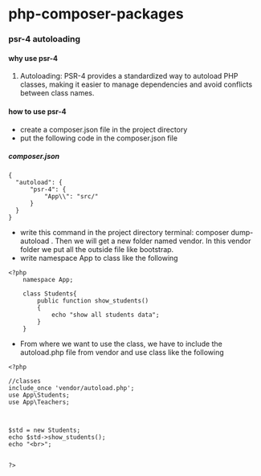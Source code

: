 # php-composer-packages


### psr-4 autoloading

#### why use psr-4
<ol>
  <li>Autoloading: PSR-4 provides a standardized way to autoload PHP classes, making it easier to manage dependencies and avoid conflicts between class names.</li>
</ol>

#### how to use psr-4

- create a composer.json file in the project directory
- put the following code in the composer.json file

##### composer.json
```
{
  "autoload": {
      "psr-4": {
          "App\\": "src/"
      }
  }
}

```
- write this command in the project directory terminal: composer dump-autoload . Then we will get a new folder named vendor. In this vendor folder we put all the outside file like bootstrap.
- write namespace App to class like the following

```
<?php
    namespace App;

    class Students{
        public function show_students()
        {
            echo "show all students data";
        }
    }

```
- From where we want to use the class, we have to include the autoload.php file from vendor and use class like the following
```
<?php

//classes
include_once 'vendor/autoload.php';
use App\Students;
use App\Teachers;



$std = new Students;
echo $std->show_students();
echo "<br>";


?>

```












